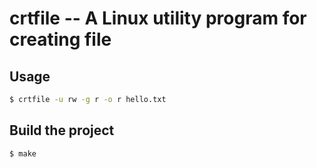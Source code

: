 # crtfile -- A Linux utility program for creating file

## Usage
```Bash
$ crtfile -u rw -g r -o r hello.txt
```
## Build the project
```Bash
$ make
```
